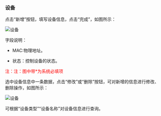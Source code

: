 ### 设备

点击“新增”按钮，填写设备信息，点击“完成”，如图所示：

![设备](.\images\设备1.png)

字段说明：

- MAC:物理地址。

- 状态：控制设备的状态。

<font color="#f00">注：注：图中带*为系统必填项</font>

选中设备信息中一条数据，点击“修改”或“删除”按钮，可对新增的信息进行修改、删除操作，如图所示：

![设备](.\images\设备2.png)

可根据“设备类型”“设备名称”对设备信息进行查询。
